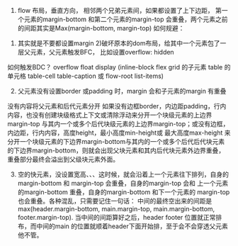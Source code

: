 1. flow 布局，垂直方向， 相邻两个兄弟元素间，如果都设置了上下边距， 第一个元素的margin-bottom 和第二个元素的margin-top 会重叠，两个元素之前的间距其实是Max(margin-bottom, margin-top)
 如何规避：
  1) 其实就是不要都设置margin 2)破坏原本的dom布局，给其中一个元素包了一层父元素，父元素触发BFC， 比如设置overflow: hidden 

   如何触发BDC？ overflow float display (inline-block flex grid 的子元素 table 的单元格 table-cell table-caption 或 flow-root list-items) 

2. 父元素没有设置border 或padding 时，margin 会和子元素的margin 有重叠

没有内容将父元素和后代元素分开
如果没有边框border，内边距padding，行内内容，也没有创建块级格式上下文或清除浮动来分开一个块级元素的上边界margin-top 与其内一个或多个后代块级元素的上边界margin-top；或没有边框，内边距，行内内容，高度height，最小高度min-height或 最大高度max-height 来分开一个块级元素的下边界margin-bottom与其内的一个或多个后代后代块元素的下边界margin-bottom，则就会出现父块元素和其内后代块元素外边界重叠，重叠部分最终会溢出到父级块元素外面。

3. 空的快元素，没设置宽高、、、这时候，就会沿着上一个元素往下排列，自身的margin-bottom 和 margin-top 会重叠，自身的margin-top 会和 上一个元素的margin-bottom 重叠，自身的margin-bottom 和下一个元素的 margin-top也会重叠。各种混乱，只需要记住一句话： 中间的最终空出来的间距是max(header.margin-bottom, main.margin-top, main.margin-bottom, footer.margin-top).
当中间的间距算好之后，header footer 位置就正常排布，而中间的main 的位置就顺着header下面开始排，至于会不会穿透父元素他不管。

